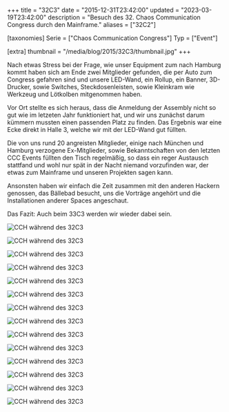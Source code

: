 +++
title = "32C3"
date = "2015-12-31T23:42:00"
updated = "2023-03-19T23:42:00"
description = "Besuch des 32. Chaos Communication Congress durch den Mainframe."
aliases = ["32C2"]

[taxonomies]
Serie = ["Chaos Communication Congress"]
Typ = ["Event"]

[extra]
thumbnail = "/media/blog/2015/32C3/thumbnail.jpg"
+++

Nach etwas Stress bei der Frage, wie unser Equipment zum nach Hamburg kommt
haben sich am Ende zwei Mitglieder gefunden, die per Auto zum Congress gefahren
sind und unsere LED-Wand, ein Rollup, ein Banner, 3D-Drucker, sowie Switches,
Steckdosenleisten, sowie Kleinkram wie Werkzeug und Lötkolben mitgenommen haben.

Vor Ort stellte es sich heraus, dass die Anmeldung der Assembly nicht so gut
wie im letzeten Jahr funktioniert hat, und wir uns zunächst darum kümmern mussten
einen passenden Platz zu finden. Das Ergebnis war eine Ecke direkt in Halle 3,
welche wir mit der LED-Wand gut füllten.

Die von uns rund 20 angreisten Mitglieder, einige nach München und Hamburg
verzogene Ex-Mitglieder, sowie Bekanntschaften von den letzten CCC Events
füllten den Tisch regelmäßig, so dass ein reger Austausch stattfand und wohl
nur spät in der Nacht niemand vorzufinden war, der etwas zum Mainframe und
unseren Projekten sagen kann.

Ansonsten haben wir einfach die Zeit zusammen mit den anderen Hackern genossen,
das Bällebad besucht, uns die Vorträge angehört und die Installationen anderer
Spaces angeschaut.

Das Fazit: Auch beim 33C3 werden wir wieder dabei sein.

![CCH während des 32C3](/media/blog/2015/32C3/IMG_4509.JPG)

![CCH während des 32C3](/media/blog/2015/32C3/IMG_4518.JPG)

![CCH während des 32C3](/media/blog/2015/32C3/IMG_4532.JPG)

![CCH während des 32C3](/media/blog/2015/32C3/IMG_4551.JPG)

![CCH während des 32C3](/media/blog/2015/32C3/IMG_4551.JPG)

![CCH während des 32C3](/media/blog/2015/32C3/IMG_4566.JPG)

![CCH während des 32C3](/media/blog/2015/32C3/IMG_4569.JPG)

![CCH während des 32C3](/media/blog/2015/32C3/IMG_4573.JPG)

![CCH während des 32C3](/media/blog/2015/32C3/IMG_4574.JPG)

![CCH während des 32C3](/media/blog/2015/32C3/IMG_4575.JPG)

![CCH während des 32C3](/media/blog/2015/32C3/IMG_4576.JPG)

![CCH während des 32C3](/media/blog/2015/32C3/IMG_4581.JPG)

![CCH während des 32C3](/media/blog/2015/32C3/IMG_4582.JPG)

![CCH während des 32C3](/media/blog/2015/32C3/IMG_20151228_024647.JPG)

